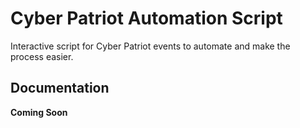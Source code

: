 # Cyber Patriot Automation Script
Interactive script for Cyber Patriot events to automate and make the process easier.

## Documentation
**Coming Soon**